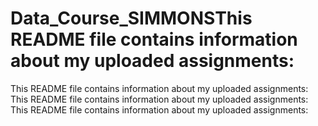 # Data_Course_SIMMONSThis README file contains information about my uploaded assignments:
This README file contains information about my uploaded assignments:
This README file contains information about my uploaded assignments:
This README file contains information about my uploaded assignments:
